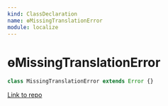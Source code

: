 ```yaml
---
kind: ClassDeclaration
name: ɵMissingTranslationError
module: localize
---
```


# ɵMissingTranslationError

```ts
class MissingTranslationError extends Error {}
```

[Link to repo](https://github.com/timdeschryver/angular/blob/master/packages/localize/src/utils/src/translations.ts#L25-L30)
